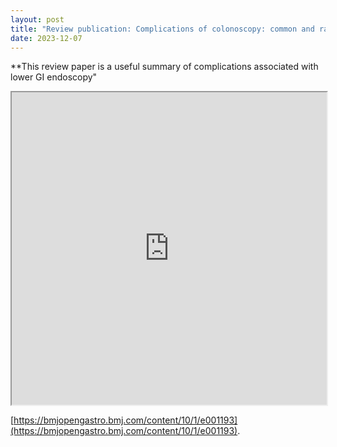 ```yaml
---
layout: post
title: "Review publication: Complications of colonoscopy: common and rare—recognition, assessment and management"
date: 2023-12-07
---
```


**This review paper is a useful summary of complications associated with lower GI endoscopy"

<iframe src="https://bmjopengastro.bmj.com/content/10/1/e001193" width="100%" height="500">
</iframe>


[https://bmjopengastro.bmj.com/content/10/1/e001193](https://bmjopengastro.bmj.com/content/10/1/e001193).
